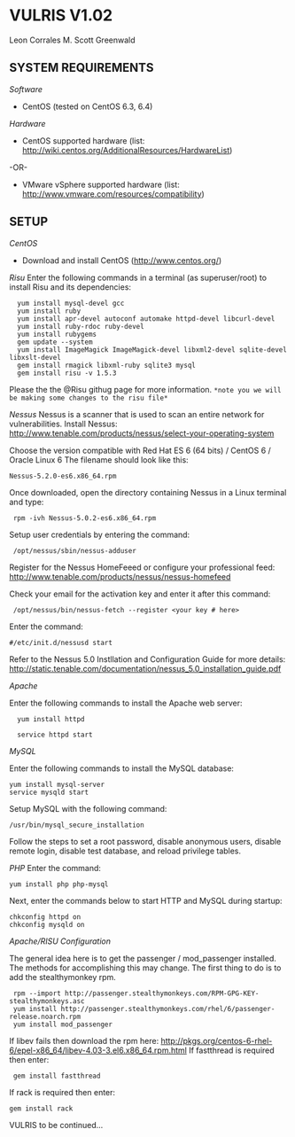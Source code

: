 VULRIS V1.02
======
Leon Corrales M.
Scott Greenwald



SYSTEM REQUIREMENTS
---------------------------------------------
*Software*

 * CentOS (tested on CentOS 6.3, 6.4)

*Hardware*

 * CentOS supported hardware (list: http://wiki.centos.org/AdditionalResources/HardwareList)

-OR-

 * VMware vSphere supported hardware (list: http://www.vmware.com/resources/compatibility)

SETUP
-----------------------------------------------
*CentOS*
* Download and install CentOS (http://www.centos.org/)

*Risu*
Enter the following commands in a terminal (as superuser/root) to install Risu and its dependencies:

      yum install mysql-devel gcc
      yum install ruby
      yum install apr-devel autoconf automake httpd-devel libcurl-devel
      yum install ruby-rdoc ruby-devel
      yum install rubygems
      gem update --system
      yum install ImageMagick ImageMagick-devel libxml2-devel sqlite-devel libxslt-devel
      gem install rmagick libxml-ruby sqlite3 mysql
      gem install risu -v 1.5.3

Please the the @Risu githug page for more information. 
   `*note you we will be making some changes to the risu file*`
   
*Nessus*
Nessus is a scanner that is used to scan an entire network for vulnerabilities.
Install Nessus: http://www.tenable.com/products/nessus/select-your-operating-system

Choose the version compatible with Red Hat ES 6 (64 bits) / CentOS 6 / Oracle Linux 6
The filename should look like this:

`Nessus-5.2.0-es6.x86_64.rpm`

Once downloaded, open the directory containing Nessus in a Linux terminal and type:

     rpm -ivh Nessus-5.0.2-es6.x86_64.rpm

Setup user credentials by entering the command:

     /opt/nessus/sbin/nessus-adduser

Register for the Nessus HomeFeeed or configure your professional feed: http://www.tenable.com/products/nessus/nessus-homefeed

Check your email for the activation key and enter it after this command:

     /opt/nessus/bin/nessus-fetch --register <your key # here>

Enter the command:

    #/etc/init.d/nessusd start

Refer to the Nessus 5.0 Instllation and Configuration Guide for more details: http://static.tenable.com/documentation/nessus_5.0_installation_guide.pdf

*Apache*

Enter the following commands to install the Apache web server:

      yum install httpd
      
      service httpd start

*MySQL*

Enter the following commands to install the MySQL database:

    yum install mysql-server
    service mysqld start

Setup MySQL with the following command:

    /usr/bin/mysql_secure_installation

Follow the steps to set a root password, disable anonymous users, disable remote login, disable test database, and reload privilege tables.

*PHP*
Enter the command:

    yum install php php-mysql
    
Next, enter the commands below to start HTTP and MySQL during startup:

    chkconfig httpd on 
    chkconfig mysqld on

*Apache/RISU Configuration* 

The general idea here is to get the passenger / mod_passenger installed. The methods for accomplishing this may change. The first thing to do is to add the stealthymonkey rpm.

     rpm --import http://passenger.stealthymonkeys.com/RPM-GPG-KEY-stealthymonkeys.asc
     yum install http://passenger.stealthymonkeys.com/rhel/6/passenger-release.noarch.rpm
     yum install mod_passenger
If libev fails then download the rpm here:
http://pkgs.org/centos-6-rhel-6/epel-x86_64/libev-4.03-3.el6.x86_64.rpm.html
If fastthread is required then enter:

     gem install fastthread

If rack is required then enter:

    gem install rack
VULRIS
to be continued... 

